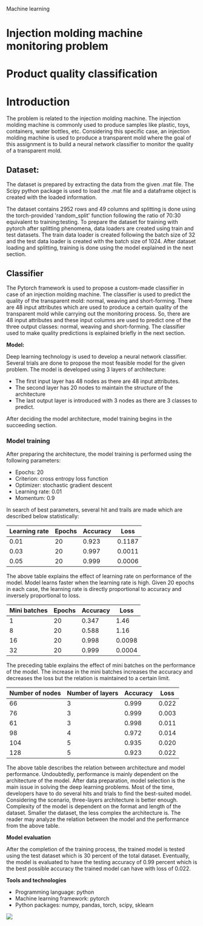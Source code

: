 Machine learning

# **Injection molding machine monitoring problem**

# Product quality classification

# Introduction

The problem is related to the injection molding machine. The injection molding machine is commonly used to produce samples like plastic, toys, containers, water bottles, etc. Considering this specific case, an injection molding machine is used to produce a transparent mold where the goal of this assignment is to build a neural network classifier to monitor the quality of a transparent mold.

## Dataset:

The dataset is prepared by extracting the data from the given .mat file. The Scipy python package is used to load the .mat file and a dataframe object is created with the loaded information.

The dataset contains 2952 rows and 49 columns and splitting is done using the torch-provided &#39;random\_split&#39; function following the ratio of 70:30 equivalent to training:testing. To prepare the dataset for training with pytorch after splitting phenomena, data loaders are created using train and test datasets. The train data loader is created following the batch size of 32 and the test data loader is created with the batch size of 1024. After dataset loading and splitting, training is done using the model explained in the next section.

## Classifier

The Pytorch framework is used to propose a custom-made classifier in case of an injection molding machine. The classifier is used to predict the quality of the transparent mold: normal, weaving and short-forming. There are 48 input attributes which are used to produce a certain quality of the transparent mold while carrying out the monitoring process. So, there are 48 input attributes and these input columns are used to predict one of the three output classes: normal, weaving and short-forming. The classifier used to make quality predictions is explained briefly in the next section.

**Model:**

Deep learning technology is used to develop a neural network classifier. Several trials are done to propose the most feasible model for the given problem. The model is developed using 3 layers of architecture:

- The first input layer has 48 nodes as there are 48 input attributes.
- The second layer has 20 nodes to maintain the structure of the architecture
- The last output layer is introduced with 3 nodes as there are 3 classes to predict.

After deciding the model architecture, model training begins in the succeeding section.

### Model training

After preparing the architecture, the model training is performed using the following parameters:

- Epochs: 20
- Criterion: cross entropy loss function
- Optimizer: stochastic gradient descent
- Learning rate: 0.01
- Momentum: 0.9

In search of best parameters, several hit and trails are made which are described below statistically:

| **Learning rate** | Epochs | Accuracy | Loss |
| --- | --- | --- | --- |
| 0.01 | 20 | 0.923 | 0.1187 |
| 0.03 | 20 | 0.997 | 0.0011 |
| 0.05 | 20 | 0.999 | 0.0006 |

The above table explains the effect of learning rate on performance of the model. Model learns faster when the learning rate is high. Given 20 epochs in each case, the learning rate is directly proportional to accuracy and inversely proportional to loss.

| **Mini batches** | Epochs | Accuracy | Loss |
| --- | --- | --- | --- |
| 1 | 20 | 0.347 | 1.46 |
| 8 | 20 | 0.588 | 1.16 |
| 16 | 20 | 0.998 | 0.0098 |
| 32 | 20 | 0.999 | 0.0004 |

The preceding table explains the effect of mini batches on the performance of the model. The increase in the mini batches increases the accuracy and decreases the loss but the relation is maintained to a certain limit.

| Number of nodes | Number of layers | Accuracy | Loss |
| --- | --- | --- | --- |
| 66 | 3 | 0.999 | 0.022 |
| 76 | 3 | 0.999 | 0.003 |
| 61 | 3 | 0.998 | 0.011 |
| 98 | 4 | 0.972 | 0.014 |
| 104 | 5 | 0.935 | 0.020 |
| 128 | 5 | 0.923 | 0.022 |

The above table describes the relation between architecture and model performance. Undoubtedly, performance is mainly dependent on the architecture of the model. After data preparation, model selection is the main issue in solving the deep learning problems. Most of the time, developers have to do several hits and trials to find the best-suited model. Considering the scenario, three-layers architecture is better enough. Complexity of the model is dependent on the format and length of the dataset. Smaller the dataset, the less complex the architecture is. The reader may analyze the relation between the model and the performance from the above table.

**Model evaluation**

After the completion of the training process, the trained model is tested using the test dataset which is 30 percent of the total dataset. Eventually, the model is evaluated to have the testing accuracy of 0.99 percent which is the best possible accuracy the trained model can have with loss of 0.022.

**Tools and technologies**

- Programming language: python
- Machine learning framework: pytorch
- Python packages: numpy, pandas, torch, scipy, sklearn

![](RackMultipart20211023-4-7sydqz_html_d7dec09130297fd1.png)
